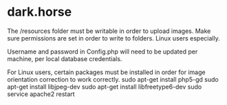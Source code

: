 # dark.horse

The /resources folder must be writable in order to upload images. Make sure permissions are set in order to write to folders. Linux users especially.

Username and password in Config.php will need to be updated per machine, per local database credentials.

For Linux users, certain packages must be installed in order for image orientation correction to work correctly.
sudo apt-get install php5-gd
sudo apt-get install libjpeg-dev
sudo apt-get install libfreetype6-dev
sudo service apache2 restart
